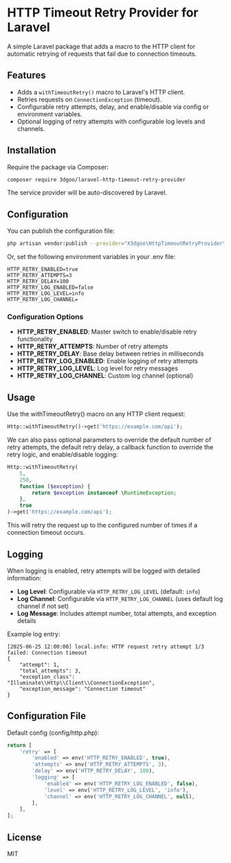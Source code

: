 # HTTP Timeout Retry Provider for Laravel

A simple Laravel package that adds a macro to the HTTP client for automatic retrying of requests that fail due to connection timeouts.

## Features

- Adds a `withTimeoutRetry()` macro to Laravel's HTTP client.
- Retries requests on `ConnectionException` (timeout).
- Configurable retry attempts, delay, and enable/disable via config or environment variables.
- Optional logging of retry attempts with configurable log levels and channels.

## Installation

Require the package via Composer:

```bash
composer require 3dgoo/laravel-http-timeout-retry-provider
```

The service provider will be auto-discovered by Laravel.

## Configuration

You can publish the configuration file:

```bash
php artisan vendor:publish --provider="X3dgoo\HttpTimeoutRetryProvider\Providers\HttpTimeoutRetryProvider" --tag=config
```

Or, set the following environment variables in your .env file:

```env
HTTP_RETRY_ENABLED=true
HTTP_RETRY_ATTEMPTS=3
HTTP_RETRY_DELAY=100
HTTP_RETRY_LOG_ENABLED=false
HTTP_RETRY_LOG_LEVEL=info
HTTP_RETRY_LOG_CHANNEL=
```

### Configuration Options

- **HTTP_RETRY_ENABLED**: Master switch to enable/disable retry functionality
- **HTTP_RETRY_ATTEMPTS**: Number of retry attempts
- **HTTP_RETRY_DELAY**: Base delay between retries in milliseconds
- **HTTP_RETRY_LOG_ENABLED**: Enable logging of retry attempts
- **HTTP_RETRY_LOG_LEVEL**: Log level for retry messages
- **HTTP_RETRY_LOG_CHANNEL**: Custom log channel (optional)

## Usage

Use the withTimeoutRetry() macro on any HTTP client request:

```php
Http::withTimeoutRetry()->get('https://example.com/api');
```

We can also pass optional parameters to override the default number of retry attempts, the default retry delay, a callback function to override the retry logic, and enable/disable logging:

```php
Http::withTimeoutRetry(
    5,
    250,
    function ($exception) {
        return $exception instanceof \RuntimeException;
    },
    true
)->get('https://example.com/api');
```

This will retry the request up to the configured number of times if a connection timeout occurs.

## Logging

When logging is enabled, retry attempts will be logged with detailed information:

- **Log Level**: Configurable via `HTTP_RETRY_LOG_LEVEL` (default: `info`)
- **Log Channel**: Configurable via `HTTP_RETRY_LOG_CHANNEL` (uses default log channel if not set)
- **Log Message**: Includes attempt number, total attempts, and exception details

Example log entry:
```
[2025-06-25 12:00:00] local.info: HTTP request retry attempt 1/3 failed: Connection timeout
{
    "attempt": 1,
    "total_attempts": 3,
    "exception_class": "Illuminate\\Http\\Client\\ConnectionException",
    "exception_message": "Connection timeout"
}
```

## Configuration File

Default config (config/http.php):

```php
return [
    'retry' => [
        'enabled' => env('HTTP_RETRY_ENABLED', true),
        'attempts' => env('HTTP_RETRY_ATTEMPTS', 3),
        'delay' => env('HTTP_RETRY_DELAY', 100),
        'logging' => [
            'enabled' => env('HTTP_RETRY_LOG_ENABLED', false),
            'level' => env('HTTP_RETRY_LOG_LEVEL', 'info'),
            'channel' => env('HTTP_RETRY_LOG_CHANNEL', null),
        ],
    ],
];
```

## License

MIT